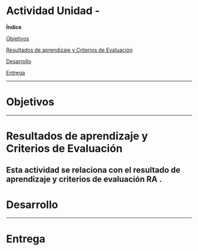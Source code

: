 # Actividad Unidad -

**Índice**

[Objetivos](#objetivos)

[Resultados de aprendizaje y Criterios de Evaluación](#resultados-de-aprendizaje-y-criterios-de-evaluación)

[Desarrollo](#desarrollo)

[Entrega](#entrega)

---

# Objetivos

---

# Resultados de aprendizaje y Criterios de Evaluación

Esta actividad se relaciona con el resultado de aprendizaje y criterios de evaluación RA .
---

# Desarrollo

---

# Entrega


